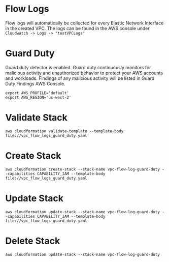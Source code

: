 # Flow Logs
Flow logs will automatically be collected for every Elastic Network Interface in the created VPC.
The logs can be found in the AWS console under `Cloudwatch -> Logs -> "testVPCLogs"`

# Guard Duty
Guard duty detector is enabled. Guard duty continuously monitors for malicious activity and unauthorized behavior to protect your AWS accounts and workloads. Findings of any malicious activity will be listed in Guard Duty Findings AWS Console.

```
export AWS_PROFILE='default'
export AWS_REGION='us-west-2'
```

# Validate Stack
`aws cloudformation validate-template --template-body file://vpc_flow_logs_guard_duty.yaml`

# Create Stack
`aws cloudformation create-stack --stack-name vpc-flow-log-guard-duty --capabilities CAPABILITY_IAM --template-body file://vpc_flow_logs_guard_duty.yaml`

# Update Stack
`aws cloudformation update-stack --stack-name vpc-flow-log-guard-duty --capabilities CAPABILITY_IAM --template-body file://vpc_flow_logs_guard_duty.yaml`

# Delete Stack
`aws cloudformation update-stack --stack-name vpc-flow-log-guard-duty`